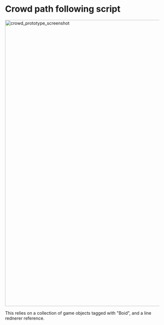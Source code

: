 # Crowd path following script

<img width="1271" height="937" alt="crowd_prototype_screenshot" src="https://github.com/user-attachments/assets/90fedc2d-b92b-4c7a-ad29-ca0059597166" />

This relies on a collection of game objects tagged with "Boid", and a line rednerer reference. 
